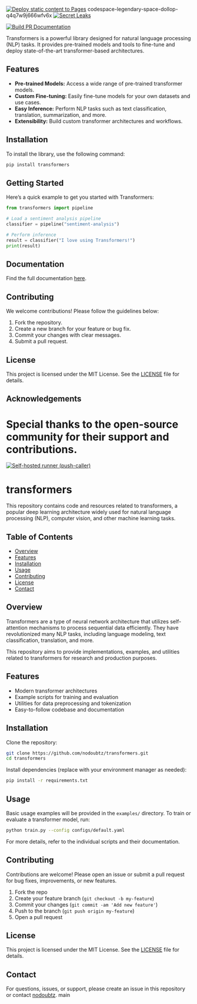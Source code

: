 [![Deploy static content to Pages](https://github.com/nodoubtz/transformers/actions/workflows/static.yml/badge.svg)](https://github.com/nodoubtz/transformers/actions/workflows/static.yml)
codespace-legendary-space-dollop-q4q7w9j666wfv6x
[![Secret Leaks](https://github.com/nodoubtz/transformers/actions/workflows/trufflehog.yml/badge.svg)](https://github.com/nodoubtz/transformers/actions/workflows/trufflehog.yml)



[![Build PR Documentation](https://github.com/nodoubtz/transformers/actions/workflows/build_pr_documentation.yml/badge.svg)](https://github.com/nodoubtz/transformers/actions/workflows/build_pr_documentation.yml)

Transformers is a powerful library designed for natural language processing (NLP) tasks. It provides pre-trained models and tools to fine-tune and deploy state-of-the-art transformer-based architectures.

## Features

- **Pre-trained Models:** Access a wide range of pre-trained transformer models.
- **Custom Fine-tuning:** Easily fine-tune models for your own datasets and use cases.
- **Easy Inference:** Perform NLP tasks such as text classification, translation, summarization, and more.
- **Extensibility:** Build custom transformer architectures and workflows.

## Installation

To install the library, use the following command:

```bash
pip install transformers
```

## Getting Started

Here’s a quick example to get you started with Transformers:

```python
from transformers import pipeline

# Load a sentiment analysis pipeline
classifier = pipeline("sentiment-analysis")

# Perform inference
result = classifier("I love using Transformers!")
print(result)
```

## Documentation

Find the full documentation [here](https://github.com/nodoubtz/transformers/actions/workflows/build_pr_documentation.yml).

## Contributing

We welcome contributions! Please follow the guidelines below:

1. Fork the repository.
2. Create a new branch for your feature or bug fix.
3. Commit your changes with clear messages.
4. Submit a pull request.

## License

This project is licensed under the MIT License. See the [LICENSE](LICENSE) file for details.

## Acknowledgements

Special thanks to the open-source community for their support and contributions.
=======
[![Self-hosted runner (push-caller)](https://github.com/nodoubtz/transformers/actions/workflows/self-push-caller.yml/badge.svg)](https://github.com/nodoubtz/transformers/actions/workflows/self-push-caller.yml)

# transformers

This repository contains code and resources related to transformers, a popular deep learning architecture widely used for natural language processing (NLP), computer vision, and other machine learning tasks.

## Table of Contents

- [Overview](#overview)
- [Features](#features)
- [Installation](#installation)
- [Usage](#usage)
- [Contributing](#contributing)
- [License](#license)
- [Contact](#contact)

## Overview

Transformers are a type of neural network architecture that utilizes self-attention mechanisms to process sequential data efficiently. They have revolutionized many NLP tasks, including language modeling, text classification, translation, and more.

This repository aims to provide implementations, examples, and utilities related to transformers for research and production purposes.

## Features

- Modern transformer architectures
- Example scripts for training and evaluation
- Utilities for data preprocessing and tokenization
- Easy-to-follow codebase and documentation

## Installation

Clone the repository:

```bash
git clone https://github.com/nodoubtz/transformers.git
cd transformers
```

Install dependencies (replace with your environment manager as needed):

```bash
pip install -r requirements.txt
```

## Usage

Basic usage examples will be provided in the `examples/` directory. To train or evaluate a transformer model, run:

```bash
python train.py --config configs/default.yaml
```

For more details, refer to the individual scripts and their documentation.

## Contributing

Contributions are welcome! Please open an issue or submit a pull request for bug fixes, improvements, or new features.

1. Fork the repo
2. Create your feature branch (`git checkout -b my-feature`)
3. Commit your changes (`git commit -am 'Add new feature'`)
4. Push to the branch (`git push origin my-feature`)
5. Open a pull request

## License

This project is licensed under the MIT License. See the [LICENSE](LICENSE) file for details.

## Contact

For questions, issues, or support, please create an issue in this repository or contact [nodoubtz](https://github.com/nodoubtz).
main
